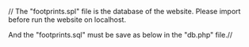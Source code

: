 //
The "footprints.spl" file is the database of the website. Please import before run the website on localhost.

And the "footprints.sql" must be save as below in the "db.php" file.//

  <?php

  $con = mysqli_connect("localhost","root","","footprints");

  ?> 
